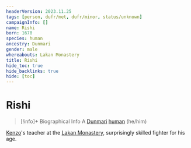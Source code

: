 ```yaml
---
headerVersion: 2023.11.25
tags: [person, dufr/met, dufr/minor, status/unknown]
campaignInfo: []
name: Rishi
born: 1670
species: human
ancestry: Dunmari
gender: male
whereabouts: Lakan Monastery
title: Rishi
hide_toc: true
hide_backlinks: true
hide: [toc]
---
```

# Rishi
>[!info]+ Biographical Info
> A [Dunmari](<../../gazetteer/greater-dunmar/realms/dunmar/dunmar.md>) [human](<../../species/humans/humans.md>) (he/him)
> 
>> 

[Kenzo](<../pcs/dunmar-fellowship/kenzo.md>)'s teacher at the [Lakan Monastery](<../../gazetteer/greater-dunmar/realms/dunmar/central-dunmar/tokra/lakan-monastery.md>), surprisingly skilled fighter for his age. 